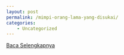 ```yaml
---
layout: post
permalink: /mimpi-orang-lama-yang-disukai/
categories:
    - Uncategorized
---
```


[Baca Selengkapnya](/04)